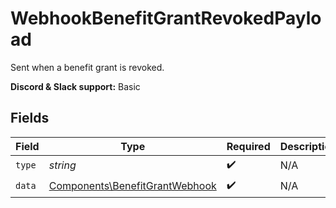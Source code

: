 # WebhookBenefitGrantRevokedPayload

Sent when a benefit grant is revoked.

**Discord & Slack support:** Basic


## Fields

| Field                                                                            | Type                                                                             | Required                                                                         | Description                                                                      | Example                                                                          |
| -------------------------------------------------------------------------------- | -------------------------------------------------------------------------------- | -------------------------------------------------------------------------------- | -------------------------------------------------------------------------------- | -------------------------------------------------------------------------------- |
| `type`                                                                           | *string*                                                                         | :heavy_check_mark:                                                               | N/A                                                                              | benefit_grant.revoked                                                            |
| `data`                                                                           | [Components\BenefitGrantWebhook](../../Models/Components/BenefitGrantWebhook.md) | :heavy_check_mark:                                                               | N/A                                                                              |                                                                                  |